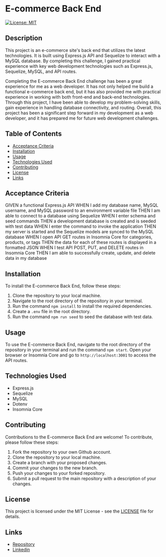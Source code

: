 # E-commerce Back End

[![License: MIT](https://img.shields.io/badge/License-MIT-yellow.svg)](https://opensource.org/licenses/MIT)

## Description

This project is an e-commerce site's back end that utilizes the latest technologies. It is built using Express.js API and Sequelize to interact with a MySQL database. By completing this challenge, I gained practical experience with key web development technologies such as Express.js, Sequelize, MySQL, and API routes.

Completing the E-commerce Back End challenge has been a great experience for me as a web developer. It has not only helped me build a functional e-commerce back end, but it has also provided me with practical experience in working with both front-end and back-end technologies. Through this project, I have been able to develop my problem-solving skills, gain experience in handling database connectivity, and routing. Overall, this project has been a significant step forward in my development as a web developer, and it has prepared me for future web development challenges.

## Table of Contents

- [Acceptance Criteria](#acceptance-criteria)
- [Installation](#installation)
- [Usage](#usage)
- [Technologies Used](#technologies-used)
- [Contributing](#contributing)
- [License](#license)
- [Links](#links)

## Acceptance Criteria

GIVEN a functional Express.js API
WHEN I add my database name, MySQL username, and MySQL password to an environment variable file
THEN I am able to connect to a database using Sequelize
WHEN I enter schema and seed commands
THEN a development database is created and is seeded with test data
WHEN I enter the command to invoke the application
THEN my server is started and the Sequelize models are synced to the MySQL database
WHEN I open API GET routes in Insomnia Core for categories, products, or tags
THEN the data for each of these routes is displayed in a formatted JSON
WHEN I test API POST, PUT, and DELETE routes in Insomnia Core
THEN I am able to successfully create, update, and delete data in my database

## Installation

To install the E-commerce Back End, follow these steps:

1. Clone the repository to your local machine.
2. Navigate to the root directory of the repository in your terminal.
3. Run the command `npm install` to install the required dependencies.
4. Create a `.env` file in the root directory.
5. Run the command `npm run seed` to seed the database with test data.

## Usage

To use the E-commerce Back End, navigate to the root directory of the repository in your terminal and run the command `npm start`. Open your browser or Insomnia Core and go to `http://localhost:3001` to access the API routes.

## Technologies Used

- Express.js
- Sequelize
- MySQL
- Dotenv
- Insomnia Core

## Contributing

Contributions to the E-commerce Back End are welcome! To contribute, please follow these steps:

1. Fork the repository to your own Github account.
2. Clone the repository to your local machine.
3. Create a branch with your proposed changes.
4. Commit your changes to the new branch.
5. Push your changes to your forked repository.
6. Submit a pull request to the main repository with a description of your changes.

## License

This project is licensed under the MIT License - see the [LICENSE](./LICENSE) file for details. 

## Links
- [Repository](https://github.com/seantamturk/E-commerce-Back-End)
- [Linkedin](https://www.linkedin.com/in/sean-tamturk-8253b722a/)
